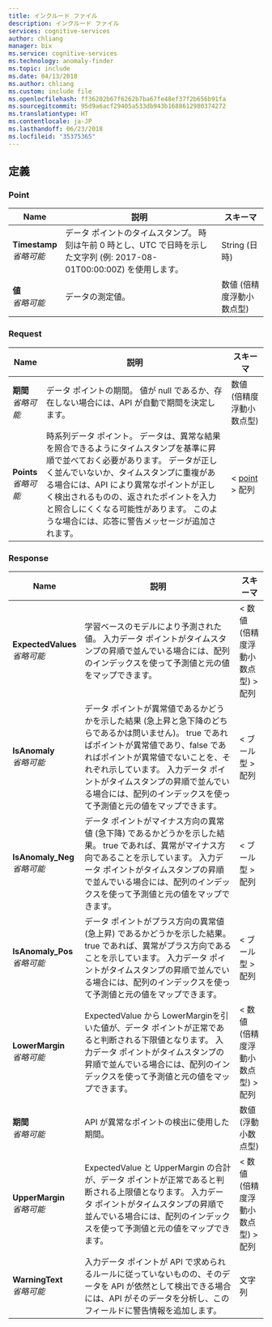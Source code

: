 ```yaml
---
title: インクルード ファイル
description: インクルード ファイル
services: cognitive-services
author: chliang
manager: bix
ms.service: cognitive-services
ms.technology: anomaly-finder
ms.topic: include
ms.date: 04/13/2018
ms.author: chliang
ms.custom: include file
ms.openlocfilehash: ff36202b67f6262b7ba67fe48ef37f2b656b91fa
ms.sourcegitcommit: 95d9a6acf29405a533db943b1688612980374272
ms.translationtype: HT
ms.contentlocale: ja-JP
ms.lasthandoff: 06/23/2018
ms.locfileid: "35375365"
---
```

<a name="definitions"></a>
## <a name="definitions"></a>定義

<a name="point"></a>
### <a name="point"></a>Point

|Name|説明|スキーマ|
|---|---|---|
|**Timestamp**  <br>*省略可能*|データ ポイントのタイムスタンプ。 時刻は午前 0 時とし、UTC で日時を示した文字列 (例: 2017-08-01T00:00:00Z) を使用します。|String (日時)|
|**値**  <br>*省略可能*|データの測定値。|数値 (倍精度浮動小数点型)|


<a name="request"></a>
### <a name="request"></a>Request

|Name|説明|スキーマ|
|---|---|---|
|**期間**  <br>*省略可能*|データ ポイントの期間。 値が null であるか、存在しない場合には、API が自動で期間を決定します。|数値 (倍精度浮動小数点型)|
|**Points**  <br>*省略可能*|時系列データ ポイント。 データは、異常な結果を照合できるようにタイムスタンプを基準に昇順で並べておく必要があります。 データが正しく並んでいないか、タイムスタンプに重複がある場合には、API により異常なポイントが正しく検出されるものの、返されたポイントを入力と照合しにくくなる可能性があります。 このような場合には、応答に警告メッセージが追加されます。|< [point](#point) > 配列|


<a name="response"></a>
### <a name="response"></a>Response

|Name|説明|スキーマ|
|---|---|---|
|**ExpectedValues**  <br>*省略可能*|学習ベースのモデルにより予測された値。 入力データ ポイントがタイムスタンプの昇順で並んでいる場合には、配列のインデックスを使って予測値と元の値をマップできます。|< 数値 (倍精度浮動小数点型) > 配列|
|**IsAnomaly**  <br>*省略可能*|データ ポイントが異常値であるかどうかを示した結果 (急上昇と急下降のどちらであるかは問いません)。 true であればポイントが異常値であり、false であればポイントが異常値でないことを、それぞれ示しています。 入力データ ポイントがタイムスタンプの昇順で並んでいる場合には、配列のインデックスを使って予測値と元の値をマップできます。|< ブール型 > 配列|
|**IsAnomaly_Neg**  <br>*省略可能*|データ ポイントがマイナス方向の異常値 (急下降) であるかどうかを示した結果。 true であれば、異常がマイナス方向であることを示しています。 入力データ ポイントがタイムスタンプの昇順で並んでいる場合には、配列のインデックスを使って予測値と元の値をマップできます。|< ブール型 > 配列|
|**IsAnomaly_Pos**  <br>*省略可能*|データ ポイントがプラス方向の異常値 (急上昇) であるかどうかを示した結果。 true であれば、異常がプラス方向であることを示しています。 入力データ ポイントがタイムスタンプの昇順で並んでいる場合には、配列のインデックスを使って予測値と元の値をマップできます。|< ブール型 > 配列|
|**LowerMargin**  <br>*省略可能*|ExpectedValue から LowerMarginを引いた値が、データ ポイントが正常であると判断される下限値となります。 入力データ ポイントがタイムスタンプの昇順で並んでいる場合には、配列のインデックスを使って予測値と元の値をマップできます。|< 数値 (倍精度浮動小数点型) > 配列|
|**期間**  <br>*省略可能*|API が異常なポイントの検出に使用した期間。|数値 (浮動小数点型)|
|**UpperMargin**  <br>*省略可能*|ExpectedValue と UpperMargin の合計が、データ ポイントが正常であると判断される上限値となります。 入力データ ポイントがタイムスタンプの昇順で並んでいる場合には、配列のインデックスを使って予測値と元の値をマップできます。|< 数値 (倍精度浮動小数点型) > 配列|
|**WarningText**  <br>*省略可能*|入力データ ポイントが API で求められるルールに従っていないものの、そのデータを API が依然として検出できる場合には、API がそのデータを分析し、このフィールドに警告情報を追加します。|文字列|



